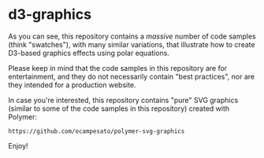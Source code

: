 d3-graphics
===========

As you can see, this repository contains a *massive* number of code samples (think "swatches"), with many similar variations, that illustrate how to create D3-based graphics effects using polar equations.

Please keep in mind that the code samples in this repository are for entertainment, and they do not necessarily contain "best practices", nor are they intended for a production website.

In case you're interested, this repository contains "pure" SVG graphics (similar to some of the code samples in this repository) created with Polymer:
```
https://github.com/ocampesato/polymer-svg-graphics
```
Enjoy!
